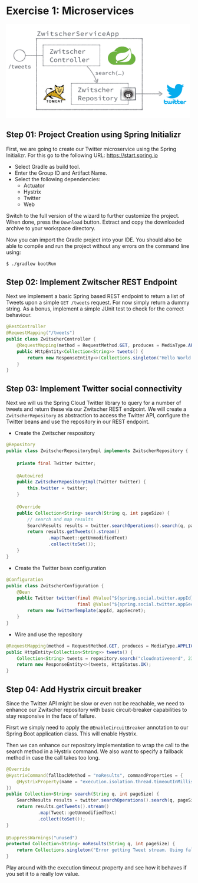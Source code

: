 # Exercise 1: Microservices

<img src="illustration-01.png" alt="Exercise 1 Illustration" width="500"/>

## Step 01: Project Creation using Spring Initializr

First, we are going to create our Twitter microservice using the Spring Initializr.
For this go to the following URL: https://start.spring.io

* Select Gradle as build tool.
* Enter the Group ID and Artifact Name.
* Select the following dependencies:
  * Actuator
  * Hystrix
  * Twitter
  * Web

Switch to the full version of the wizard to further customize the project. When
done, press the `Download` button. Extract and copy the downloaded archive to
your workspace directory.

Now you can import the Gradle project into your IDE. You should also be able to
compile and run the project without any errors on the command line using:
```bash
$ ./gradlew bootRun
```

## Step 02: Implement Zwitscher REST Endpoint

Next we implement a basic Spring based REST endpoint to return a list of Tweets upon a simple
`GET /tweets` request. For now simply return a dummy string. As a bonus, implement a simple
JUnit test to check for the correct behaviour.

```java
@RestController
@RequestMapping("/tweets")
public class ZwitscherController {
    @RequestMapping(method = RequestMethod.GET, produces = MediaType.APPLICATION_JSON_UTF8_VALUE)
    public HttpEntity<Collection<String>> tweets() {
        return new ResponseEntity<>(Collections.singleton("Hello World."), HttpStatus.OK);
    }
}
```

## Step 03: Implement Twitter social connectivity

Next we will us the Spring Cloud Twitter library to query for a number of tweets and return these
via our Zwitscher REST endpoint. We will create a `ZwitscherRepository` as abstraction to access
the Twitter API, configure the Twitter beans and use the repository in our REST endpoint.

* Create the Zwitscher respository

```java
@Repository
public class ZwitscherRepositoryImpl implements ZwitscherRepository {

    private final Twitter twitter;

    @Autowired
    public ZwitscherRepositoryImpl(Twitter twitter) {
        this.twitter = twitter;
    }

    @Override
    public Collection<String> search(String q, int pageSize) {
        // search and map results
        SearchResults results = twitter.searchOperations().search(q, pageSize);
        return results.getTweets().stream()
                .map(Tweet::getUnmodifiedText)
                .collect(toSet());
    }
}
```

* Create the Twitter bean configuration

```java
@Configuration
public class ZwitscherConfiguration {
    @Bean
    public Twitter twitter(final @Value("${spring.social.twitter.appId}") String appId,
                           final @Value("${spring.social.twitter.appSecret}") String appSecret) {
        return new TwitterTemplate(appId, appSecret);
    }
}
```

* Wire and use the repository

```java
@RequestMapping(method = RequestMethod.GET, produces = MediaType.APPLICATION_JSON_UTF8_VALUE)
public HttpEntity<Collection<String>> tweets() {
    Collection<String> tweets = repository.search("cloudnativenerd", 23);
    return new ResponseEntity<>(tweets, HttpStatus.OK);
}
```

## Step 04: Add Hystrix circuit breaker

Since the Twitter API might be slow or even not be reachable, we need to enhance our Zwitscher repository
with basic circuit-breaker capabilities to stay responsive in the face of failure.

Firsrt we simply need to apply the `@EnableCircuitBreaker` annotation to our Spring Boot application class.
This will enable Hystrix.

Then we can enhance our repository implementation to wrap the call to the search method in a Hystrix command.
We also want to specify a fallback method in case the call takes too long.

```java
@Override
@HystrixCommand(fallbackMethod = "noResults", commandProperties = {
    @HystrixProperty(name = "execution.isolation.thread.timeoutInMilliseconds", value = "5000")
})
public Collection<String> search(String q, int pageSize) {
    SearchResults results = twitter.searchOperations().search(q, pageSize);
    return results.getTweets().stream()
            .map(Tweet::getUnmodifiedText)
            .collect(toSet());
}

@SuppressWarnings("unused")
protected Collection<String> noResults(String q, int pageSize) {
    return Collections.singleton("Error getting Tweet stream. Using fallback.");
}
```

Play around with the execution timeout property and see how it behaves if you set it to a really low value.
